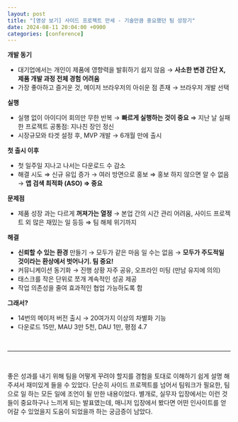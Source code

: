 ```yaml
---
layout: post
title: "[영상 보기] 사이드 프로젝트 만세 - 기술만큼 중요했던 팀 성장기"
date: 2024-08-11 20:04:00 +0900
categories: [conference]
---
```


**개발 동기**

- 대기업에서는 개인이 제품에 영향력을 발휘하기 쉽지 않음
→ **사소한 변경 간단 X, 제품 개발 과정 전체 경험 어려움**
- 가장 좋아하고 즐거운 것, 메이저 브라우저의 아쉬운 점 존재 → 브라우저 개발 선택

**실행**

- 실행 없이 아이디어 회의만 무한 반복 → **빠르게 실행하는 것이 중요**
⇒ 지난 날 실패한 프로젝트 공통점: 지나친 장인 정신
- 시장규모와 타겟 설정 후, MVP 개발 → 6개월 만에 출시

**첫 출시 이후**

- 첫 일주일 지나고 나서는 다운로드 수 감소
- 해결 시도 ⇒ 신규 유입 증가
→ 여러 방면으로 홍보 ⇒ 홍보 하지 않으면 알 수 없음
→ **앱 검색 최적화 (ASO) ⇒ 중요**

**문제점**

- 제품 성장 과는 다르게 **꺼져가는 열정**
→ 본업 간의 시간 관리 어려움, 사이드 프로젝트 외 많은 재밌는 일 등등 ⇒ 팀 해체 위기까지

**해결**

- **신뢰할 수 있는 환경** 만들기 → 모두가 같은 마음 일 수는 없음
→ **모두가 주도적일 것이라는 환상에서 벗어나기. 팀 중요!**
- 커뮤니케이션 동기화
→ 진행 상황 자주 공유, 오프라인 미팅 (만남 유지에 의의)
- 태스크를 작은 단위로 쪼개 계속적인 성공 제공
- 작업 의존성을 줄여 효과적인 협업 가능하도록 함

**그래서?**

- 14번의 메이저 버전 출시 → 20여가지 이상의 차별화 기능
- 다운로드 15만, MAU 3만 5천, DAU 1만, 평점 4.7

<br/>

---

<br/>

좋은 성과를 내기 위해 팀을 어떻게 꾸려야 할지를 경험을 토대로 이해하기 쉽게 설명 해주셔서 재미있게 들을 수 있었다. 단순히 사이드 프로젝트를 넘어서 팀워크가 필요한, 팀으로 일 하는 모든 일에 조언이 될 만한 내용이었다. 별개로, 실무자 입장에서는 이런 것들이 중요하구나 느끼게 되는 발표였는데, 매니저 입장에서 봤다면 어떤 인사이트를 얻어갈 수 있었을지 도움이 되었을까 하는 궁금증이 남았다.